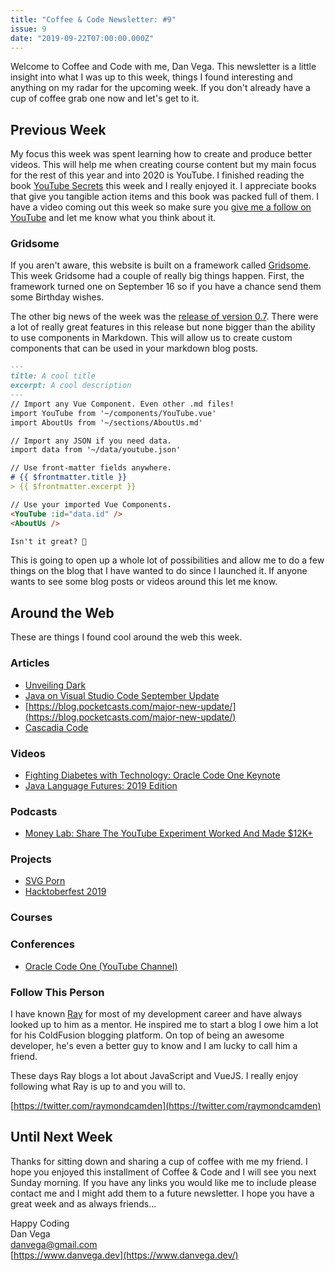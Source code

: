 ```yaml
---
title: "Coffee & Code Newsletter: #9"
issue: 9
date: "2019-09-22T07:00:00.000Z"
---
```


Welcome to Coffee and Code with me, Dan Vega. This newsletter is a little insight into what I was up to this week, things I found interesting and anything on my radar for the upcoming week. If you don't already have a cup of coffee grab one now and let's get to it.

## Previous Week

My focus this week was spent learning how to create and produce better videos. This will help me when creating course content but my main focus for the rest of this year and into 2020 is YouTube. I finished reading the book [YouTube Secrets](https://amzn.to/30cOJnR) this week and I really enjoyed it. I appreciate books that give you tangible action items and this book was packed full of them. I have a video coming out this week so make sure you [give me a follow on YouTube](http://www.youtube.com/therealdanvega) and let me know what you think about it.

### Gridsome

If you aren't aware, this website is built on a framework called [Gridsome](https://gridsome.org). This week Gridsome had a couple of really big things happen. First, the framework turned one on September 16 so if you have a chance send them some Birthday wishes.

The other big news of the week was the [release of version 0.7](https://gridsome.org/blog/2019/09/17/gridsome-v07/). There were a lot of really great features in this release but none bigger than the ability to use components in Markdown. This will allow us to create custom components that can be used in your markdown blog posts.

```md
---
title: A cool title
excerpt: A cool description
---
// Import any Vue Component. Even other .md files!
import YouTube from '~/components/YouTube.vue'
import AboutUs from '~/sections/AboutUs.md'

// Import any JSON if you need data.
import data from '~/data/youtube.json'

// Use front-matter fields anywhere.
# {{ $frontmatter.title }}
> {{ $frontmatter.excerpt }}

// Use your imported Vue Components.
<YouTube :id="data.id" />
<AboutUs />

Isn't it great? 🥳
```

This is going to open up a whole lot of possibilities and allow me to do a few things on the blog that I have wanted to do since I launched it. If anyone wants to see some blog posts or videos around this let me know.

## Around the Web

These are things I found cool around the web this week.

### Articles

- [Unveiling Dark](https://medium.com/darklang/unveiling-dark-e0be6f1e0b06)
- [Java on Visual Studio Code September Update](https://devblogs.microsoft.com/visualstudio/java-on-visual-studio-code-september-update/)
- [https://blog.pocketcasts.com/major-new-update/](https://blog.pocketcasts.com/major-new-update/)
- [Cascadia Code](https://devblogs.microsoft.com/commandline/cascadia-code/)

### Videos

- [Fighting Diabetes with Technology: Oracle Code One Keynote](https://www.youtube.com/watch?v=HjlqoCNHGqc)
- [Java Language Futures: 2019 Edition](https://www.youtube.com/watch?v=xlTBof3P4Xc)

### Podcasts

- [Money Lab: Share The YouTube Experiment Worked And Made $12K+](https://megaphone.link/LMM4290950291)

### Projects

- [SVG Porn](https://svgporn.com)
- [Hacktoberfest 2019](https://hacktoberfest.digitalocean.com/)

### Courses

### Conferences

- [Oracle Code One (YouTube Channel)](https://www.youtube.com/channel/UCdDhYMT2USoLdh4SZIsu_1g/videos)

### Follow This Person

I have known [Ray](https://www.raymondcamden.com/) for most of my development career and have always looked up to him as a mentor. He inspired me to start a blog I owe him a lot for his ColdFusion blogging platform. On top of being an awesome developer, he's even a better guy to know and I am lucky to call him a friend.

These days Ray blogs a lot about JavaScript and VueJS. I really enjoy following what Ray is up to and you will to.

[https://twitter.com/raymondcamden](https://twitter.com/raymondcamden)

## Until Next Week

Thanks for sitting down and sharing a cup of coffee with me my friend. I hope you enjoyed this installment of Coffee & Code and I will see you next Sunday morning. If you have any links you would like me to include please contact me and I might add them to a future newsletter. I hope you have a great week and as always friends...

Happy Coding<br/>
Dan Vega<br/>
danvega@gmail.com<br/>
[https://www.danvega.dev](https://www.danvega.dev/)
